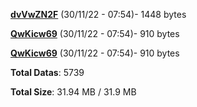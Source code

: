 [**dvVwZN2F**](/data/dvVwZN2F.txt) (30/11/22 - 07:54)- 1448 bytes

[**QwKicw69**](/data/QwKicw69.txt) (30/11/22 - 07:54)- 910 bytes

[**QwKicw69**](/data/QwKicw69.txt) (30/11/22 - 07:54)- 910 bytes

**Total Datas**: 5739

**Total Size**: 31.94 MB / 31.9 MB